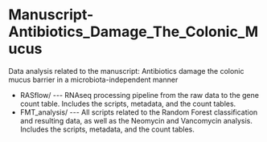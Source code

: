 # Manuscript-Antibiotics_Damage_The_Colonic_Mucus
Data analysis related to the manuscript: Antibiotics damage the colonic mucus barrier in a microbiota-independent manner

* RASflow/ --- RNAseq processing pipeline from the raw data to the gene count table. Includes the scripts, metadata, and the count tables.
* FMT_analysis/ --- All scripts related to the Random Forest classification and resulting data, as well as the Neomycin and Vancomycin analysis. Includes the scripts, metadata, and the count tables.
